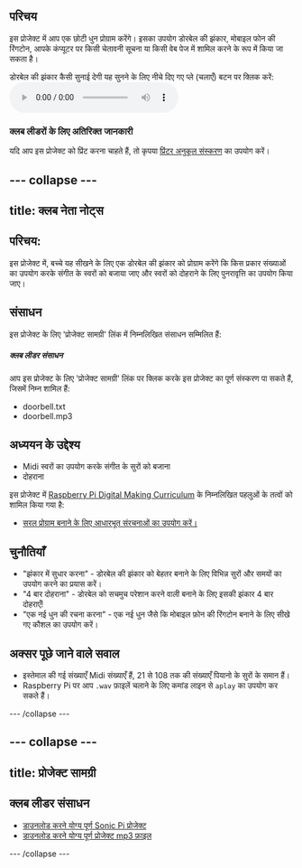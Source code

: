## परिचय

इस प्रोजेक्ट में आप एक छोटी धुन प्रोग्राम करेंगे। इसका उपयोग डोरबेल की झंकार, मोबाइल फोन की रिंगटोन, आपके कंप्यूटर पर किसी चेतावनी सूचना या किसी वेब पेज में शामिल करने के रूप में किया जा सकता है।

<div id="audio-preview" class="pdf-hidden">
  डोरबेल की झंकार कैसी सुनाई देगी यह सुनने के लिए नीचे दिए गए प्ले (चलाएँ) बटन पर क्लिक करें: <audio controls preload> <source src="resources/doorbell.mp3" type="audio/mpeg"> आपका ब्राउज़र <code>audio</code> तत्व का समर्थन नहीं करता है। </audio>
</div>

### क्लब लीडरों के लिए अतिरिक्त जानकारी

यदि आप इस प्रोजेक्ट को प्रिंट करना चाहते हैं, तो कृपया [प्रिंटर अनुकूल संस्करण](https://projects.raspberrypi.org/en/projects/compose-tune/print) का उपयोग करें।

## \--- collapse \---

## title: क्लब नेता नोट्स

## परिचय:

इस प्रोजेक्ट में, बच्चे यह सीखने के लिए एक डोरबेल की झंकार को प्रोग्राम करेंगे कि किस प्रकार संख्याओं का उपयोग करके संगीत के स्वरों को बजाया जाए और स्वरों को दोहराने के लिए पुनरावृत्ति का उपयोग किया जाए।

## संसाधन

इस प्रोजेक्ट के लिए 'प्रोजेक्ट सामग्री' लिंक में निम्नलिखित संसाधन सम्मिलित हैं:

##### क्लब लीडर संसाधन

आप इस प्रोजेक्ट के लिए 'प्रोजेक्ट सामग्री' लिंक पर क्लिक करके इस प्रोजेक्ट का पूर्ण संस्करण पा सकते हैं, जिसमें निम्न शामिल हैं:

* doorbell.txt
* doorbell.mp3

## अध्ययन के उद्देश्य

* Midi स्वरों का उपयोग करके संगीत के सुरों को बजाना
* दोहराना

इस प्रोजेक्ट में [Raspberry Pi Digital Making Curriculum](http://rpf.io/curriculum) के निम्नलिखित पहलुओं के तत्वों को शामिल किया गया है:

* [सरल प्रोग्राम बनाने के लिए आधारभूत संरचनाओं का उपयोग करें।](https://www.raspberrypi.org/curriculum/programming/creator)

## चुनौतियाँ

* "झंकार में सुधार करना" - डोरबेल की झंकार को बेहतर बनाने के लिए विभिन्न सुरों और समयों का उपयोग करने का प्रयास करें।
* "4 बार दोहराना" - डोरबेल को सचमुच परेशान करने वाली बनाने के लिए इसकी झंकार 4 बार दोहराएँ!
* "एक नई धुन की रचना करना" - एक नई धुन जैसे कि मोबाइल फ़ोन की रिंगटोन बनाने के लिए सीखे गए कौशल का उपयोग करें।

## अक्सर पूछे जाने वाले सवाल

* इस्तेमाल की गई संख्याएँ Midi संख्याएँ हैं, 21 से 108 तक की संख्याएँ पियानो के सुरों के समान हैं।
* Raspberry Pi पर आप `.wav` फ़ाइलें चलाने के लिए कमांड लाइन से `aplay` का उपयोग कर सकते हैं।

\--- /collapse \---

## \--- collapse \---

## title: प्रोजेक्ट सामग्री

## क्लब लीडर संसाधन

* [डाउनलोड करने योग्य पूर्ण Sonic Pi प्रोजेक्ट](resources/doorbell.txt)
* [डाउनलोड करने योग्य पूर्ण प्रोजेक्ट mp3 फ़ाइल](resources/doorbell.mp3)

\--- /collapse \---